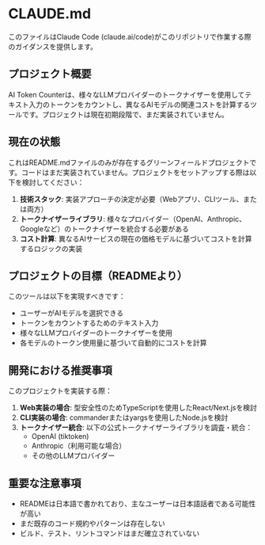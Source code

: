 # CLAUDE.md

このファイルはClaude Code (claude.ai/code)がこのリポジトリで作業する際のガイダンスを提供します。

## プロジェクト概要

AI Token Counterは、様々なLLMプロバイダーのトークナイザーを使用してテキスト入力のトークンをカウントし、異なるAIモデルの関連コストを計算するツールです。プロジェクトは現在初期段階で、まだ実装されていません。

## 現在の状態

これはREADME.mdファイルのみが存在するグリーンフィールドプロジェクトです。コードはまだ実装されていません。プロジェクトをセットアップする際は以下を検討してください：

1. **技術スタック**: 実装アプローチの決定が必要（Webアプリ、CLIツール、または両方）
2. **トークナイザーライブラリ**: 様々なプロバイダー（OpenAI、Anthropic、Googleなど）のトークナイザーを統合する必要がある
3. **コスト計算**: 異なるAIサービスの現在の価格モデルに基づいてコストを計算するロジックの実装

## プロジェクトの目標（READMEより）

このツールは以下を実現すべきです：
- ユーザーがAIモデルを選択できる
- トークンをカウントするためのテキスト入力
- 様々なLLMプロバイダーのトークナイザーを使用
- 各モデルのトークン使用量に基づいて自動的にコストを計算

## 開発における推奨事項

このプロジェクトを実装する際：

1. **Web実装の場合**: 型安全性のためTypeScriptを使用したReact/Next.jsを検討
2. **CLI実装の場合**: commanderまたはyargsを使用したNode.jsを検討
3. **トークナイザー統合**: 以下の公式トークナイザーライブラリを調査・統合：
   - OpenAI (tiktoken)
   - Anthropic（利用可能な場合）
   - その他のLLMプロバイダー

## 重要な注意事項

- READMEは日本語で書かれており、主なユーザーは日本語話者である可能性が高い
- まだ既存のコード規約やパターンは存在しない
- ビルド、テスト、リントコマンドはまだ確立されていない